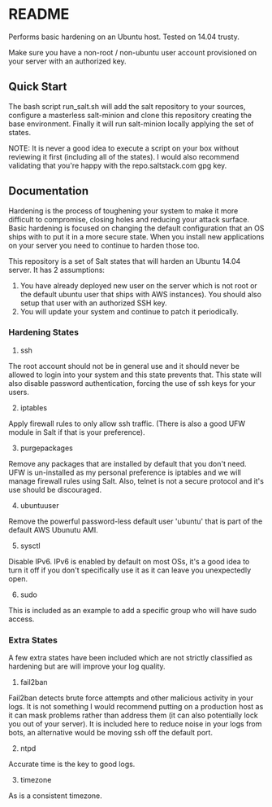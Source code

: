 # README

Performs basic hardening on an Ubuntu host. Tested on 14.04 trusty.

Make sure you have a non-root / non-ubuntu user account provisioned on your server with an authorized key.

## Quick Start

The bash script run_salt.sh will add the salt repository to your sources, configure a masterless salt-minion and clone this repository creating the base environment. Finally it will run salt-minion locally applying the set of states. 

NOTE: It is never a good idea to execute a script on your box without reviewing it first (including all of the states). I would also recommend validating that you're happy with the repo.saltstack.com gpg key.

## Documentation

Hardening is the process of toughening your system to make it more difficult to compromise, closing holes and reducing your attack surface. Basic hardening is focused on changing the default configuration that an OS ships with to put it in a more secure state. When you install new applications on your server you need to continue to harden those too.

This repository is a set of Salt states that will harden an Ubuntu 14.04 server. It has 2 assumptions:

1. You have already deployed new user on the server which is not root or the default ubuntu user that ships with AWS instances). You should also setup that user with an authorized SSH key.
2. You will update your system and continue to patch it periodically.

### Hardening States

1. ssh

The root account should not be in general use and it should never be allowed to login into your system and this state prevents that. This state will also disable password authentication, forcing the use of ssh keys for your users.

2. iptables

Apply firewall rules to only allow ssh traffic. (There is also a good UFW module in Salt if that is your preference).

3. purgepackages

Remove any packages that are installed by default that you don't need. UFW is un-installed as my personal preference is iptables and we will manage firewall rules using Salt. Also, telnet is not a secure protocol and it's use should be discouraged.

4. ubuntuuser

Remove the powerful password-less default user 'ubuntu' that is part of the default AWS Ubunutu AMI.

5. sysctl

Disable IPv6. IPv6 is enabled by default on most OSs, it's a good idea to turn it off if you don't specifically use it as it can leave you unexpectedly open.

6. sudo

This is included as an example to add a specific group who will have sudo access.


### Extra States

A few extra states have been included which are not strictly classified as hardening but are will improve your log quality.

1. fail2ban

Fail2ban detects brute force attempts and other malicious activity in your logs. It is not something I would recommend putting on a production host as it can mask problems rather than address them (it can also potentially lock you out of your server). It is included here to reduce noise in your logs from bots, an alternative would be moving ssh off the default port.

2. ntpd

Accurate time is the key to good logs.

3. timezone

As is a consistent timezone.